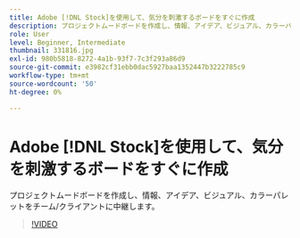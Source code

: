 ```yaml
---
title: Adobe [!DNL Stock]を使用して、気分を刺激するボードをすぐに作成
description: プロジェクトムードボードを作成し、情報、アイデア、ビジュアル、カラーパレットをチーム/クライアントに伝える
role: User
level: Beginner, Intermediate
thumbnail: 331816.jpg
exl-id: 980b5818-8272-4a1b-93f7-7c3f293a86d9
source-git-commit: e3982cf31ebb0dac5927baa1352447b3222785c9
workflow-type: tm+mt
source-wordcount: '50'
ht-degree: 0%

---
```


# Adobe [!DNL Stock]を使用して、気分を刺激するボードをすぐに作成

プロジェクトムードボードを作成し、情報、アイデア、ビジュアル、カラーパレットをチーム/クライアントに中継します。

>[!VIDEO](https://video.tv.adobe.com/v/331816?hidetitle=true)
